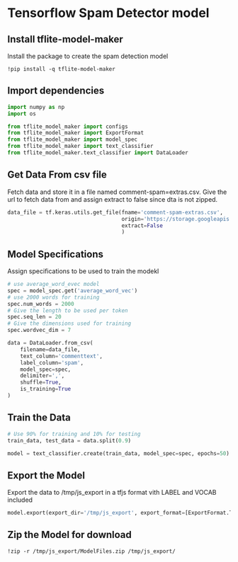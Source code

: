 # Tensorflow Spam Detector model

## Install tflite-model-maker
Install the package to create the spam detection model
```
!pip install -q tflite-model-maker
```

## Import dependencies
```py
import numpy as np
import os

from tflite_model_maker import configs
from tflite_model_maker import ExportFormat
from tflite_model_maker import model_spec
from tflite_model_maker import text_classifier
from tflite_model_maker.text_classifier import DataLoader
```
## Get Data From csv file
Fetch data and store it in a file named comment-spam=extras.csv. Give the url to fetch data from and assign extract to false since dta is not zipped.
```py
data_file = tf.keras.utils.get_file(fname='comment-spam-extras.csv',
                                    origin='https://storage.googleapis.com/jmstore/TensorFlowJS/EdX/code/6.5/jm_blog_comments_extras.csv',
                                    extract=False
                                    )
```

## Model Specifications
Assign specifications to be used to train the modekl
```py
# use average_word_evec model
spec = model_spec.get('average_word_vec')
# use 2000 words for training
spec.num_words = 2000
# Give the length to be used per token
spec.seq_len = 20
# Give the dimensions used for training
spec.wordvec_dim = 7

data = DataLoader.from_csv(
    filename=data_file,
    text_column='commenttext',
    label_column='spam',
    model_spec=spec,
    delimiter=',',
    shuffle=True,
    is_training=True
)
```

## Train the Data
```py
# Use 90% for training and 10% for testing
train_data, test_data = data.split(0.9)

model = text_classifier.create(train_data, model_spec=spec, epochs=50)
```

## Export the Model
Export the data to /tmp/js_export in a tfjs format vith LABEL and VOCAB included
```py
model.export(export_dir='/tmp/js_export', export_format=[ExportFormat.TFJS, ExportFormat.LABEL, ExportFormat.VOCAB])
```

## Zip the Model for download
```
!zip -r /tmp/js_export/ModelFiles.zip /tmp/js_export/
```